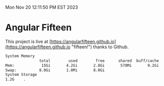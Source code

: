Mon Nov 20 12:11:50 PM EST 2023

# Angular Fifteen


This project is live at [https://angularfifteen.github.io](https://angularfifteen.github.io "fifteen!") thanks to Github.

```bash
System Memory
               total        used        free      shared  buff/cache   available
Mem:            15Gi       4.2Gi       2.8Gi       570Mi       9.2Gi        11Gi
Swap:          8.0Gi       1.0Mi       8.0Gi
System Storage
1.2G	.
